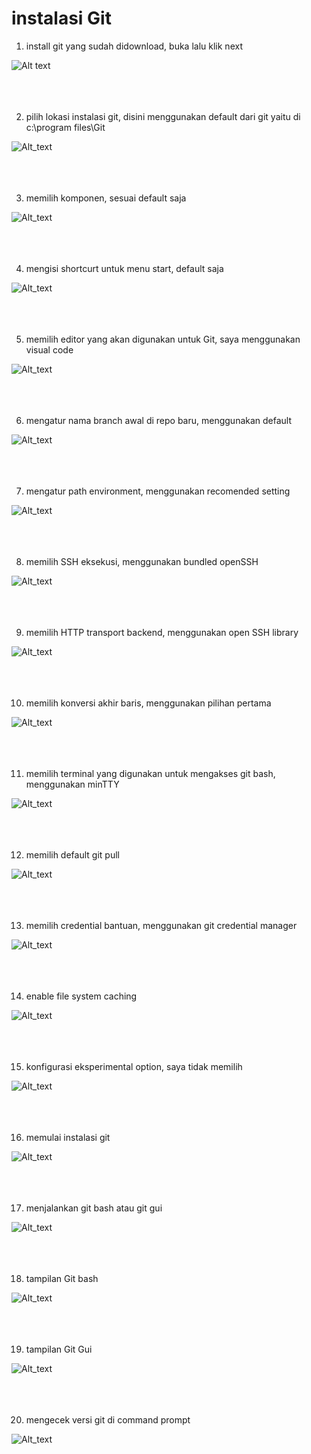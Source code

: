 # instalasi Git

1. install git yang sudah didownload, buka lalu klik next

![Alt text](https://github.com/Dean-182/tekn-cloud-computing/blob/main/install%20github/install-1.jpg) <br><br><br><br>


2. pilih lokasi instalasi git, disini menggunakan default dari git yaitu di c:\program files\Git

![Alt_text](https://github.com/Dean-182/tekn-cloud-computing/blob/main/install%20github/install-2.jpg) <br><br><br><br>


3. memilih komponen, sesuai default saja

![Alt_text](https://github.com/Dean-182/tekn-cloud-computing/blob/main/install%20github/install-3.jpg) <br><br><br><br>


4. mengisi shortcurt untuk menu start, default saja

![Alt_text](https://github.com/Dean-182/tekn-cloud-computing/blob/main/install%20github/install-4.jpg) <br><br><br><br>


5. memilih editor yang akan digunakan untuk Git, saya menggunakan visual code

![Alt_text](https://github.com/Dean-182/tekn-cloud-computing/blob/main/install%20github/install-5.jpg) <br><br><br><br>


6. mengatur nama branch awal di repo baru, menggunakan default

![Alt_text](https://github.com/Dean-182/tekn-cloud-computing/blob/main/install%20github/install-6.jpg) <br><br><br><br>


7. mengatur path environment, menggunakan recomended setting

![Alt_text](https://github.com/Dean-182/tekn-cloud-computing/blob/main/install%20github/install-7.jpg) <br><br><br><br>


8. memilih SSH eksekusi, menggunakan bundled openSSH

![Alt_text](https://github.com/Dean-182/tekn-cloud-computing/blob/main/install%20github/install-7.jpg) <br><br><br><br>


9. memilih HTTP transport backend, menggunakan open SSH library

![Alt_text](https://github.com/Dean-182/tekn-cloud-computing/blob/main/install%20github/install-9.jpg) <br><br><br><br>


10. memilih konversi akhir baris, menggunakan pilihan pertama

![Alt_text](https://github.com/Dean-182/tekn-cloud-computing/blob/main/install%20github/install-10.jpg) <br><br><br><br>


11. memilih terminal yang digunakan untuk mengakses git bash, menggunakan minTTY

![Alt_text](https://github.com/Dean-182/tekn-cloud-computing/blob/main/install%20github/install-11.jpg) <br><br><br><br>

12. memilih default git pull

![Alt_text](https://github.com/Dean-182/tekn-cloud-computing/blob/main/install%20github/install-12.jpg) <br><br><br><br>

13. memilih credential bantuan, menggunakan git credential manager

![Alt_text](https://github.com/Dean-182/tekn-cloud-computing/blob/main/install%20github/install-13.jpg) <br><br><br><br>

14. enable file system caching

![Alt_text](https://github.com/Dean-182/tekn-cloud-computing/blob/main/install%20github/install-14.jpg) <br><br><br><br>

15. konfigurasi eksperimental option, saya tidak memilih

![Alt_text](https://github.com/Dean-182/tekn-cloud-computing/blob/main/install%20github/install-15.jpg) <br><br><br><br>

16. memulai instalasi git

![Alt_text](https://github.com/Dean-182/tekn-cloud-computing/blob/main/install%20github/install-16.jpg) <br><br><br><br>

17. menjalankan git bash atau git gui

![Alt_text](https://github.com/Dean-182/tekn-cloud-computing/blob/main/install%20github/install-17.jpg) <br><br><br><br>

18. tampilan Git bash 

![Alt_text](https://github.com/Dean-182/tekn-cloud-computing/blob/main/install%20github/install-18.jpg) <br><br><br><br>

19. tampilan Git Gui

![Alt_text](https://github.com/Dean-182/tekn-cloud-computing/blob/main/install%20github/install-19.jpg) <br><br><br><br>

20. mengecek versi git di command prompt

![Alt_text](https://github.com/Dean-182/tekn-cloud-computing/blob/main/install%20github/install-20.jpg)
